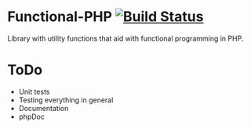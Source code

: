 # Functional-PHP [![Build Status](https://travis-ci.org/x3tech/functional-php.png)](https://travis-ci.org/x3tech/functional-php)

Library with utility functions that aid with functional programming
in PHP.

# ToDo

* Unit tests
* Testing everything in general
* Documentation
* phpDoc

